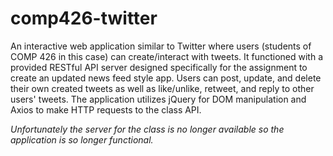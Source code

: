 # comp426-twitter
An interactive web application similar to Twitter where users (students of COMP 426 in this case) can create/interact with tweets.
It functioned with a provided RESTful API server designed specifically for the assignment to create an updated news feed style app.
Users can post, update, and delete their own created tweets as well as like/unlike, retweet, and reply to other users' tweets.
The application utilizes jQuery for DOM manipulation and Axios to make HTTP requests to the class API.

*Unfortunately the server for the class is no longer available so the application is so longer functional.*
